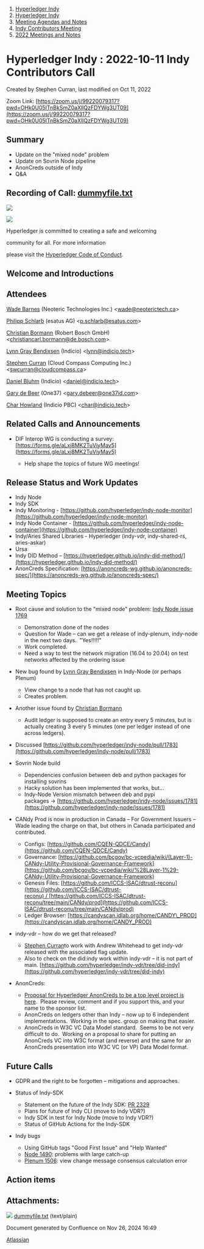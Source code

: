1. [Hyperledger Indy](index.html)
2. [Hyperledger Indy](Hyperledger-Indy_19464194.html)
3. [Meeting Agendas and Notes](Meeting-Agendas-and-Notes_19464715.html)
4. [Indy Contributors Meeting](Indy-Contributors-Meeting_19464913.html)
5. [2022 Meetings and Notes](2022-Meetings-and-Notes_19465927.html)

# Hyperledger Indy : 2022-10-11 Indy Contributors Call

Created by Stephen Curran, last modified on Oct 11, 2022

Zoom Link: [https://zoom.us/j/99220079317?pwd=OHk0U05ITnBkSmZ0aXlIQzFDYWg3UT09](https://zoom.us/j/99220079317?pwd=OHk0U05ITnBkSmZ0aXlIQzFDYWg3UT09)

## Summary

- Update on the "mixed node" problem
- Update on Sovrin Node pipeline
- AnonCreds outside of Indy
- Q&amp;A

## Recording of Call: [dummyfile.txt](#)

![](https://wiki.hyperledger.org/download/attachments/29034696/Antitrustnotice.png?version=1&modificationDate=1581695654000&api=v2)

![](https://wiki.hyperledger.org/download/attachments/2392771/welcome.png?version=2&modificationDate=1572450107000&api=v2)

Hyperledger is committed to creating a safe and welcoming

community for all. For more information

please visit the [Hyperledger Code of Conduct](https://lf-hyperledger.atlassian.net/wiki/spaces/HYP/pages/19595281/Hyperledger+Code+of+Conduct).

## Welcome and Introductions

## Attendees

[Wade Barnes](https://lf-hyperledger.atlassian.net/wiki/people/70121:166ee094-a2f2-44b4-adee-5c3da3741ff8?ref=confluence) (Neoteric Technologies Inc.) &lt;wade@neoterictech.ca&gt;

[Philipp Schlarb](https://lf-hyperledger.atlassian.net/wiki/people/712020:746f867b-3462-4658-8241-e74712f0cf6a?ref=confluence) (esatus AG) &lt;p.schlarb@esatus.com&gt;

[Christian Bormann](https://lf-hyperledger.atlassian.net/wiki/people/712020:402bd53a-7b29-43cf-927d-955c323c7ed7?ref=confluence) (Robert Bosch GmbH) &lt;christiancarl.bormann@de.bosch.com&gt;

[Lynn Gray Bendixsen](https://lf-hyperledger.atlassian.net/wiki/people/618ec0fbe1b3e0006978ab61?ref=confluence) (Indicio) &lt;[lynn@indicio.tech](mailto:lynn@indicio.tech)&gt;

[Stephen Curran](https://lf-hyperledger.atlassian.net/wiki/people/557058:d676f135-ecd6-465b-b7eb-f87976bf4569?ref=confluence) (Cloud Compass Computing Inc.) &lt;swcurran@cloudcompass.ca&gt;

[Daniel Bluhm](https://lf-hyperledger.atlassian.net/wiki/people/712020:c322d585-d6d2-4479-a990-b91fac45db1c?ref=confluence) (Indicio) &lt;daniel@indicio.tech&gt;

[Gary de Beer](https://lf-hyperledger.atlassian.net/wiki/people/5a2233575ba27e1b07ea2896?ref=confluence) (One37) &lt;gary.debeer@one37id.com&gt;

[Char Howland](https://lf-hyperledger.atlassian.net/wiki/people/60998bf1dafdf00068e21bae?ref=confluence) (Indicio PBC) &lt;char@indicio.tech&gt;

## Related Calls and Announcements

- DIF Interop WG is conducting a survey: [https://forms.gle/aLxj8MK2TuViyMav5](https://forms.gle/aLxj8MK2TuViyMav5)
  
  - Help shape the topics of future WG meetings!

## Release Status and Work Updates

- Indy Node
- Indy SDK
- Indy Monitoring - [https://github.com/hyperledger/indy-node-monitor](https://github.com/hyperledger/indy-node-monitor)
- Indy Node Container - [https://github.com/hyperledger/indy-node-container](https://github.com/hyperledger/indy-node-container)
- Indy/Aries Shared Libraries - Hyperledger (indy-vdr, indy-shared-rs, aries-askar)
- Ursa
- Indy DID Method – [https://hyperledger.github.io/indy-did-method/](https://hyperledger.github.io/indy-did-method/)
- AnonCreds Specification: [https://anoncreds-wg.github.io/anoncreds-spec/](https://anoncreds-wg.github.io/anoncreds-spec/)

## Meeting Topics

- Root cause and solution to the "mixed node" problem: [Indy Node issue 1769](https://github.com/hyperledger/indy-node/issues/1769)
  
  - Demonstration done of the nodes
  - Question for Wade – can we get a release of indy-plenum, indy-node in the next two days.  "Yes!!!!!"
  - Work completed.
  - Need a way to test the network migration (16.04 to 20.04) on test networks affected by the ordering issue
- New bug found by [Lynn Gray Bendixsen](https://lf-hyperledger.atlassian.net/wiki/people/618ec0fbe1b3e0006978ab61?ref=confluence) in Indy-Node (or perhaps Plenum)
  
  - View change to a node that has not caught up.
  - Creates problem.
- Another issue found by [Christian Bormann](https://lf-hyperledger.atlassian.net/wiki/people/712020:402bd53a-7b29-43cf-927d-955c323c7ed7?ref=confluence)
  
  - Audit ledger is supposed to create an entry every 5 minutes, but is actually creating 3 every 5 minutes (one per ledger instead of one across ledgers).
- Discussed [https://github.com/hyperledger/indy-node/pull/1783](https://github.com/hyperledger/indy-node/pull/1783)
- Sovrin Node build
  
  - Dependencies confusion between deb and python packages for installing sovrins
  - Hacky solution has been implemented that works, but...
  - Indy-Node Version mismatch between deb and pypi packages → [https://github.com/hyperledger/indy-node/issues/1781](https://github.com/hyperledger/indy-node/issues/1781)
- CANdy Prod is now in production in Canada – For Government Issuers – Wade leading the charge on that, but others in Canada participated and contributed.
  
  - Configs: [https://github.com/CQEN-QDCE/Candy](https://github.com/CQEN-QDCE/Candy)
  - Governance: [https://github.com/bcgov/bc-vcpedia/wiki/(Layer-1)-CANdy-Utility-Provisional-Governance-Framework](https://github.com/bcgov/bc-vcpedia/wiki/%28Layer-1%29-CANdy-Utility-Provisional-Governance-Framework)
  - Genesis Files: [https://github.com/ICCS-ISAC/dtrust-reconu](https://github.com/ICCS-ISAC/dtrust-reconu) / [https://github.com/ICCS-ISAC/dtrust-reconu/tree/main/CANdy/prod](https://github.com/ICCS-ISAC/dtrust-reconu/tree/main/CANdy/prod)
  - Ledger Browser: [https://candyscan.idlab.org/home/CANDY\_PROD](https://candyscan.idlab.org/home/CANDY_PROD)
- indy-vdr – how do we get that released?
  
  - [Stephen Curran](https://lf-hyperledger.atlassian.net/wiki/people/557058:d676f135-ecd6-465b-b7eb-f87976bf4569?ref=confluence)to work with Andrew Whitehead to get indy-vdr released with the associated flag update.
  - Also to check on the did:indy work within indy-vdr – it is not part of main. [https://github.com/hyperledger/indy-vdr/tree/did-indy](https://github.com/hyperledger/indy-vdr/tree/did-indy)
- AnonCreds:
  
  - [Proposal for Hyperledger AnonCreds to be a top level project is here](http://2021).  Please review, comment and if you support this, and your name to the sponsor list.
  - AnonCreds on ledgers other than Indy – now up to 6 independent implementations.  Working in the spec. group on making that easier.
  - AnonCreds in W3C VC Data Model standard.  Seems to be not very difficult to do.  Working on a proposal to share for putting an AnonCreds VC into W3C format (and reverse) and the same for an AnonCreds presentation into W3C VC (or VP) Data Model format.

## Future Calls

- GDPR and the right to be forgotten – mitigations and approaches.

<!--THE END-->

- Status of Indy-SDK
  
  - Statement on the future of the Indy SDK: [PR 2329](https://github.com/hyperledger/indy-sdk/pull/2329)
  - Plans for future of Indy CLI (move to Indy VDR?)
  - Indy SDK in test for Indy Node (move to Indy VDR?)
  - Status of GitHub Actions for the Indy-SDK
- Indy bugs
  
  - Using GitHub tags "Good First Issue" and "Help Wanted"
  - [Node 1490](https://github.com/hyperledger/indy-plenum/issues/1490): problems with large catch-up
  - [Plenum 1506](https://github.com/hyperledger/indy-plenum/issues/1506): view change message consensus calculation error

## Action items

## Attachments:

![](images/icons/bullet_blue.gif) [dummyfile.txt](attachments/19464609/19466269.txt) (text/plain)

Document generated by Confluence on Nov 26, 2024 16:49

[Atlassian](http://www.atlassian.com/)

